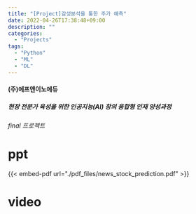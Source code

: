 ```yaml
---
title: "[Project]감성분석을 통한 주가 예측"
date: 2022-04-26T17:38:48+09:00
description: ""
categories:
  - "Projects"
tags:
  - "Python"
  - "ML"
  - "DL"
---
```

#### (주)에프앤이노에듀   
##### 현장 전문가 육성을 위한 인공지능(AI) 창의 융합형 인재 양성과정   
###### final 프로젝트
<!--more-->
# ppt 
{{< embed-pdf url="./pdf_files/news_stock_prediction.pdf" >}}

# video

